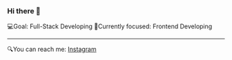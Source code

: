 <h3>Hi there 👋</h3> 
💻Goal: Full-Stack Developing
🎯Currently focused: Frontend Developing
<hr>

🔍You can reach me: <a href= "https://www.instagram.com/sonie.z/"> Instagram</a>
